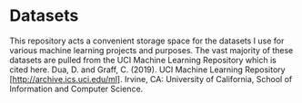 # Datasets

This repository acts a convenient storage space for the datasets I use for various machine learning projects and purposes.
The vast majority of these datasets are pulled from the UCI Machine Learning Repository which is cited here.
Dua, D. and Graff, C. (2019). UCI Machine Learning Repository [http://archive.ics.uci.edu/ml]. Irvine, CA: University of California, School of Information and Computer Science.
